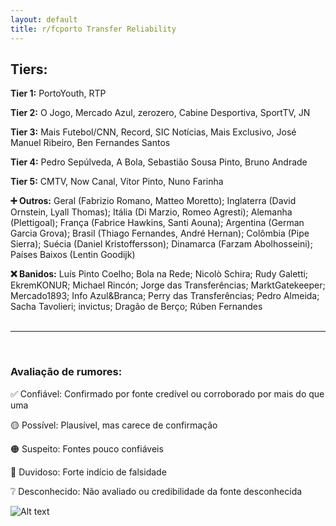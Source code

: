 ```yaml
---
layout: default
title: r/fcporto Transfer Reliability
---
```



## Tiers:<br>

**Tier 1:** PortoYouth, RTP

**Tier 2:** O Jogo, Mercado Azul, zerozero, Cabine Desportiva, SportTV, JN

**Tier 3:** Mais Futebol/CNN, Record, SIC Notícias, Mais Exclusivo, José Manuel Ribeiro, Ben Fernandes Santos

**Tier 4:** Pedro Sepúlveda, A Bola, Sebastião Sousa Pinto, Bruno Andrade

**Tier 5:** CMTV, Now Canal, Vítor Pinto, Nuno Farinha<br>


**➕ Outros:** Geral (Fabrizio Romano, Matteo Moretto); Inglaterra (David Ornstein, Lyall Thomas); Itália (Di Marzio, Romeo Agresti); Alemanha (Plettigoal); França (Fabrice Hawkins, Santi Aouna); Argentina (German Garcia Grova); Brasil (Thiago Fernandes, André Hernan); Colômbia (Pipe Sierra); Suécia (Daniel Kristoffersson); Dinamarca (Farzam Abolhosseini); Países Baixos (Lentin Goodijk)<br>


**❌ Banidos:** Luís Pinto Coelho; Bola na Rede; Nicolò Schira; Rudy Galetti; EkremKONUR; Michael Rincón; Jorge das Transferências; MarktGatekeeper; Mercado1893; Info Azul&Branca; Perry das Transferências; Pedro Almeida; Sacha Tavolieri; invictus; Dragão de Berço; Rúben Fernandes<br><br>

___

<br>

### Avaliação de rumores:<br>

✅ Confiável: Confirmado por fonte credível ou corroborado por mais do que uma

🟡 Possível: Plausível, mas carece de confirmação

🟠 Suspeito: Fontes pouco confiáveis

🔴 Duvidoso: Forte indício de falsidade

❔ Desconhecido: Não avaliado ou credibilidade da fonte desconhecida

![Alt text](/banner-bottom.jpg)
